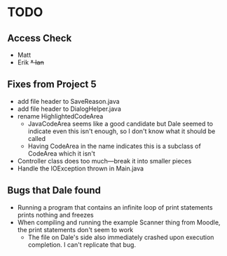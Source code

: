 # TODO

## Access Check
* Matt
* Erik
~~* Ian~~

## Fixes from Project 5
* add file header to SaveReason.java
* add file header to DialogHelper.java
* rename HighlightedCodeArea
  * JavaCodeArea seems like a good candidate but Dale seemed to indicate even this isn't enough, so I don't know what it should be called
  * Having CodeArea in the name indicates this is a subclass of CodeArea which it isn't
* Controller class does too much—break it into smaller pieces
* Handle the IOException thrown in Main.java
## Bugs that Dale found
* Running a program that contains an infinite loop of print statements prints nothing and freezes
* When compiling and running the example Scanner thing from Moodle, the print statements don't seem to work
  * The file on Dale's side also immediately crashed upon execution completion. I can't replicate that bug.